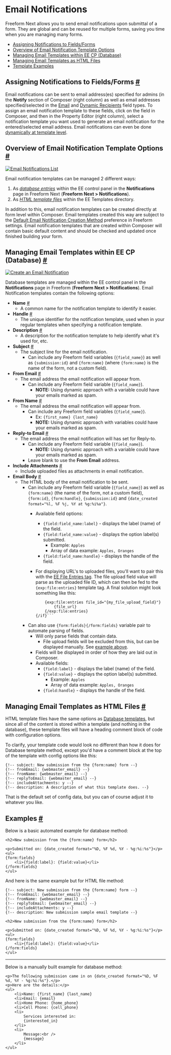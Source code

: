 # Email Notifications

Freeform Next allows you to send email notifications upon submittal of a form. They are global and can be reused for multiple forms, saving you time when you are managing many forms.

* [Assigning Notifications to Fields/Forms](#assigning-notifications)
* [Overview of Email Notification Template Options](#notification-template-options)
* [Managing Email Templates within EE CP (Database)](#notification-template-database)
* [Managing Email Templates as HTML Files](#notification-template-files)
* [Template Examples](#examples)


## Assigning Notifications to Fields/Forms <a href="#assigning-notifications" id="assigning-notifications" class="docs-anchor">#</a>

Email notifications can be sent to email address(es) specified for admins (in the **Notify** section of Composer (right column) as well as email addresses specified/selected in the [Email](fields-field-types.md#fields-email) and [Dynamic Recipients](fields-field-types.md#fields-dynamic-recipients) field types. To assign an email notification template to these fields, click on the field in Composer, and then in the Property Editor (right column), select a notification template you want used to generate an email notification for the entered/selected email address. Email notifications can even be done [dynamically at template level](form.md#param-dynamicnotification).


## Overview of Email Notification Template Options <a href="#notification-template-options" id="notification-template-options" class="docs-anchor">#</a>

[![Email Notifications List](images/cp_notifications-list.png)](images/cp_notifications-list.png)

Email notification templates can be managed 2 different ways:

1. As *[database entries](#notification-template-database)* within the EE control panel in the **Notifications** page in Freeform Next (**Freeform Next > Notifications**).
2. As *[HTML template files](#notification-template-files)* within the EE Templates directory.

In addition to this, email notification templates can be created directly at form level within Composer. Email templates created this way are subject to the [Default Email Notification Creation Method](settings.md#default-email-method) preference in Freeform settings. Email notification templates that are created within Composer will contain basic default content and should be checked and updated once finished building your form.


## Managing Email Templates within EE CP (Database) <a href="#notification-template-database" id="notification-template-database" class="docs-anchor">#</a>

[![Create an Email Notification](images/cp_notifications-create.png)](images/cp_notifications-create.png)

Database templates are managed within the EE control panel in the **Notifications** page in Freeform (**Freeform Next > Notifications**). Email Notification templates contain the following options:

* **Name** <a href="#name" id="name" class="docs-anchor">#</a>
	* A common name for the notification template to identify it easier.
* **Handle** <a href="#handle" id="handle" class="docs-anchor">#</a>
	* The unique identifier for the notification template, used when in your regular templates when specifying a notification template.
* **Description** <a href="#description" id="description" class="docs-anchor">#</a>
	* A description for the notification template to help identify what it's used for, etc.
* **Subject** <a href="#subject" id="subject" class="docs-anchor">#</a>
	* The subject line for the email notification.
		* Can include any Freeform field variables (`{field_name}`) as well as `{submission:id}` and `{form:name}` (where `{form:name}` is the name of the form, not a custom field).
* **From Email** <a href="#from-email" id="from-email" class="docs-anchor">#</a>
	* The email address the email notification will appear from.
		* Can include any Freeform field variable (`{field_name}`).
			* **NOTE:** Using dynamic approach with a variable could have your emails marked as spam.
* **From Name** <a href="#from-name" id="from-name" class="docs-anchor">#</a>
	* The email address the email notification will appear from.
		* Can include any Freeform field variables (`{field_name}`).
			* Ex: `{first_name} {last_name}`
			* **NOTE:** Using dynamic approach with variables could have your emails marked as spam.
* **Reply-to Email** <a href="#replyto-email" id="replyto-email" class="docs-anchor">#</a>
	* The email address the email notification will has set for Reply-to.
		* Can include any Freeform field variable (`{field_name}`).
			* **NOTE:** Using dynamic approach with a variable could have your emails marked as spam.
		* Leave blank to use the **From Email** address.
* **Include Attachments** <a href="#include-attachments" id="include-attachments" class="docs-anchor">#</a>
	* Include uploaded files as attachments in email notification.
* **Email Body** <a href="#email-body" id="email-body" class="docs-anchor">#</a>
	* The HTML body of the email notification to be sent.
		* Can include any Freeform field variable (`{field_name}`) as well as `{form:name}` (the name of the form, not a custom field), `{form:id}`, `{form:handle}`, `{submission:id}` and `{date_created format="%l, %F %j, %Y at %g:%i%a"}`.
			* Available field options:
				* `{field:field_name:label}` - displays the label (name) of the field.
				* `{field:field_name:value}` - displays the option label(s) submitted.
					* Example: `Apples`
					* Array of data example: `Apples, Oranges`
				* `{field:field_name:handle}` - displays the handle of the field.
			*  <a id="email-body-file-uploads" class="docs-anchor"></a>For displaying URL's to uploaded files, you'll want to pair this with the [EE File Entries tag](https://docs.expressionengine.com/v3/add-ons/file/file_tag.html). The file upload field value will parse as the uploaded file ID, which can then be fed to the `{exp:file:entries}` template tag. A final solution might look something like this:

				```{if my_file_upload_field}
					{exp:file:entries file_id="{my_file_upload_field}"}
						{file_url}
					{/exp:file:entries}
				{/if}```

		* Can also use `{form:fields}{/form:fields}` variable pair to automate parsing of fields.
			* Will only parse fields that contain data.
				* File upload fields will be excluded from this, but can be displayed manually. See [example above](#email-body-file-uploads).
			* Fields will be displayed in order of how they are laid out in Composer.
			* Available fields:
				* `{field:label}` - displays the label (name) of the field.
				* `{field:value}` - displays the option label(s) submitted.
					* Example: `Apples`
					* Array of data example: `Apples, Oranges`
				* `{field:handle}` - displays the handle of the field.


## Managing Email Templates as HTML Files <a href="#notification-template-files" id="notification-template-files" class="docs-anchor">#</a>

HTML template files have the same options as [Database templates](#notification-template-database), but since all of the content is stored within a template (and nothing in the database), these template files will have a heading comment block of code with configuration options.

To clarify, your template code would look no different than how it does for Database template method, except you'd have a comment block at the top of the template with config options like this:

	{!-- subject: New submission from the {form:name} form --}
	{!-- fromEmail: {webmaster_email} --}
	{!-- fromName: {webmaster_email} --}
	{!-- replyToEmail: {webmaster_email} --}
	{!-- includeAttachments: y --}
	{!-- description: A description of what this template does. --}

That is the default set of config data, but you can of course adjust it to whatever you like.


## Examples <a href="#examples" id="examples" class="docs-anchor">#</a>

Below is a basic automated example for database method:

	<h2>New submission from the {form:name} form</h2>

	<p>Submitted on: {date_created format="%D, %F %d, %Y - %g:%i:%s"}</p>
	<ul>
	{form:fields}
		<li>{field:label}: {field:value}</li>
	{/form:fields}
	</ul>

And here is the same example but for HTML file method:

	{!-- subject: New submission from the {form:name} form --}
	{!-- fromEmail: {webmaster_email} --}
	{!-- fromName: {webmaster_email} --}
	{!-- replyToEmail: {webmaster_email} --}
	{!-- includeAttachments: y --}
	{!-- description: New submission sample email template --}

	<h2>New submission from the {form:name} form</h2>

	<p>Submitted on: {date_created format="%D, %F %d, %Y - %g:%i:%s"}</p>
	<ul>
	{form:fields}
		<li>{field:label}: {field:value}</li>
	{/form:fields}
	</ul>

---

Below is a manually built example for database method:

	<p>The following submission came in on {date_created format="%D, %F %d, %Y - %g:%i:%s"}.</p>
	<p>Here are the details:</p>
	<ul>
		<li>Name: {first_name} {last_name}
		<li>Email: {email}
		<li>Home Phone: {home_phone}
		<li>Cell Phone: {cell_phone}
		<li>
			Services interested in:
			{interested_in}
		</li>
		<li>
			Message:<br />
			{message}
		</li>
	</ul>
